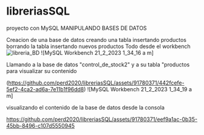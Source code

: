 # libreriasSQL
proyecto con MySQL MANIPULANDO BASES DE DATOS

Creacion de una base de datos
creando una tabla
insertando productos
borrando la tabla
insertando nuevos productos
Todo desde el workbench
![libreria_BD](https://github.com/perd2020/libreriasSQL/assets/91780371/cd2d4b6f-4fc3-4c64-afe5-01be255172ee)
![MySQL Workbench 21_2_2023 1_34_16 a  m]


Llamando a la base de datos "control_de_stock2" y a su tabla "productos para visualizar su contenido 


(https://github.com/perd2020/libreriasSQL/assets/91780371/442fcefe-5ef2-4ca2-ad6a-7e11b1f96dd8)
![MySQL Workbench 21_2_2023 1_34_19 a  m]


visualizando el contenido de la base de datos desde la consola


https://github.com/perd2020/libreriasSQL/assets/91780371/eef9a1ac-0b35-45bb-8496-c107d5550945

